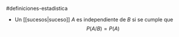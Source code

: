 #definiciones-estadistica 

- Un [[sucesos|suceso]] $A$ es independiente de $B$ si se cumple que
$$P(A/B)=P(A)$$
